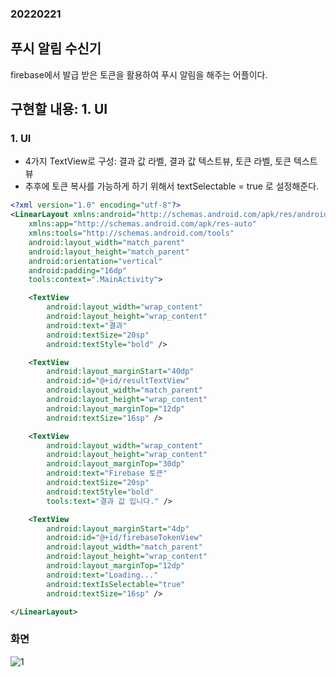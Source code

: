 ### 20220221  

## 푸시 알림 수신기  
firebase에서 발급 받은 토큰을 활용하여 푸시 알림을 해주는 어플이다.  

## 구현할 내용: 1. UI  

### 1. UI  
- 4가지 TextView로 구성: 결과 값 라벨, 결과 값 텍스트뷰, 토큰 라벨, 토큰 텍스트뷰
- 추후에 토큰 복사를 가능하게 하기 위해서 textSelectable = true 로 설정해준다.  

```xml
<?xml version="1.0" encoding="utf-8"?>
<LinearLayout xmlns:android="http://schemas.android.com/apk/res/android"
    xmlns:app="http://schemas.android.com/apk/res-auto"
    xmlns:tools="http://schemas.android.com/tools"
    android:layout_width="match_parent"
    android:layout_height="match_parent"
    android:orientation="vertical"
    android:padding="16dp"
    tools:context=".MainActivity">

    <TextView
        android:layout_width="wrap_content"
        android:layout_height="wrap_content"
        android:text="결과"
        android:textSize="20sp"
        android:textStyle="bold" />

    <TextView
        android:layout_marginStart="40dp"
        android:id="@+id/resultTextView"
        android:layout_width="match_parent"
        android:layout_height="wrap_content"
        android:layout_marginTop="12dp"
        android:textSize="16sp" />

    <TextView
        android:layout_width="wrap_content"
        android:layout_height="wrap_content"
        android:layout_marginTop="30dp"
        android:text="Firebase 토큰"
        android:textSize="20sp"
        android:textStyle="bold"
        tools:text="결과 값 입니다." />

    <TextView
        android:layout_marginStart="4dp"
        android:id="@+id/firebaseTokenView"
        android:layout_width="match_parent"
        android:layout_height="wrap_content"
        android:layout_marginTop="12dp"
        android:text="Loading..."
        android:textIsSelectable="true"
        android:textSize="16sp" />

</LinearLayout>
```  


### 화면  
![1](https://user-images.githubusercontent.com/59447235/154963710-3162e850-2e19-49f3-aad7-dee98c4e2521.jpg)
